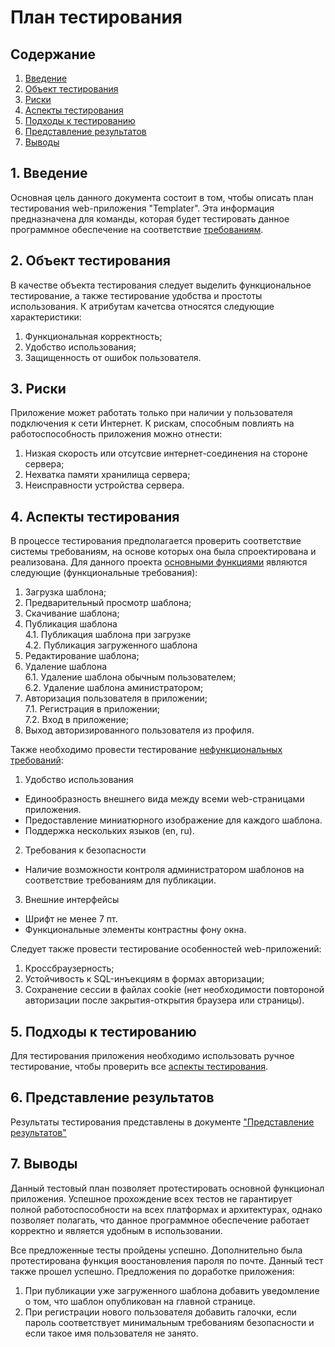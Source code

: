 # План тестирования
## Содержание
1. [Введение](#1-Введение)  
2. [Объект тестирования](#2-Объект-тестирования)  
3. [Риски](#3-Риски)  
4. [Аспекты тестирования](#4-Аспекты-тестирования)  
5. [Подходы к тестированию](#5-Подходы-к-тестированию)  
6. [Представление результатов](#6-Представление-результатов)  
7. [Выводы](#7-Выводы)
## 1. Введение
Основная цель данного документа состоит в том, чтобы описать план тестирования web-приложения "Templater". Эта информация предназначена для команды, которая будет тестировать данное программное обеспечение на соответствие [требованиям](../SRS.md).
## 2. Объект тестирования
В качестве объекта тестирования следует выделить функциональное тестирование, а также тестирование удобства и простоты использования. К атрибутам качетсва относятся следующие характеристики:  
1. Функциональная корректность;  
2. Удобство использования;  
3. Защищенность от ошибок пользователя.
## 3. Риски
Приложение может работать только при наличии у пользователя подключения к сети Интернет. К рискам, способным повлиять на работоспособность приложения можно отнести:
1. Низкая скорость или отсутсвие интернет-соединения на стороне сервера;  
2. Нехватка памяти хранилища сервера;  
3. Неисправности устройства сервера.
## 4. Аспекты тестирования
В процессе тестирования предполагается проверить соответствие системы требованиям, на основе которых она была спроектирована и реализована. Для данного проекта [основными функциями](../SRS.md#311-основные-функции) являются следующие (функциональные требования):  
1. Загрузка шаблона;  
2. Предварительный просмотр шаблона;  
3. Скачивание шаблона;  
4. Публикация шаблона  
4.1. Публикация шаблона при загрузке  
4.2. Публикация загруженного шаблона  
5. Редактирование шаблона;  
6. Удаление шаблона  
6.1. Удаление шаблона обычным пользователем;  
6.2. Удаление шаблона аминистратором;  
7. Авторизация пользователя в приложении;  
7.1. Регистрация в приложении;  
7.2. Вход в приложение;  
8. Выход авторизированного пользователя из профиля.

Также необходимо провести тестирование [нефункциональных требований](../SRS.md#32-нефункциональные-требования):
1. Удобство использования
* Единообразность внешнего вида между всеми web-страницами приложения.
* Предоставление миниатюрного изображение для каждого шаблона.
* Поддержка нескольких языков (en, ru).
2. Требования к безопасности
* Наличие возможности контроля администратором шаблонов на соответствие требованиям для публикации.
3. Внешние интерфейсы
* Шрифт не менее 7 пт.  
* Функциональные элементы контрастны фону окна.  

Следует также провести тестирование особенностей web-приложений:
1. Кроссбраузерность;
2. Устойчивость к SQL-инъекциям в формах авторизации;
3. Сохранение сессии в файлах cookie (нет необходимости повтороной авторизации после закрытия-открытия браузера или страницы).
## 5. Подходы к тестированию
Для тестирования приложения необходимо использовать ручное тестирование, чтобы проверить все [аспекты тестирования](#4-Аспекты-тестирования).
## 6. Представление результатов
Результаты тестирования представлены в документе ["Представление результатов"](TR.md)
## 7. Выводы
Данный тестовый план позволяет протестировать основной функционал приложения. Успешное прохождение всех тестов не гарантирует полной работоспособности на всех платформах и архитектурах, однако позволяет полагать, что данное программное обеспечение работает корректно и является удобным в использовании.

Все предложенные тесты пройдены успешно. Дополнительно была протестирована функция воостановления пароля по почте. Данный тест также прошел успешно.
Предложения по доработке приложения: 
1. При публикации уже загруженного шаблона добавить уведомление о том, что шаблон опубликован на главной странице.
2. При регистрации нового пользователя добавить галочки, если пароль соответствует минимальным требованиям безопасности и если такое имя пользователя не занято.
